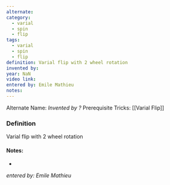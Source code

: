 ```yaml
---
alternate: 
category:
  - varial
  - spin
  - flip
tags:
  - varial
  - spin
  - flip
definition: Varial flip with 2 wheel rotation
invented by: 
year: NaN
video link: 
entered by: Emile Mathieu
notes: 
---
```

Alternate Name: 
*Invented by ?*
Prerequisite Tricks: [[Varial Flip]]

### Definition
Varial flip with 2 wheel rotation


#### Notes:
- 
*entered by: Emile Mathieu*
